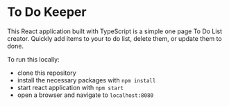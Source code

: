# To Do Keeper

This React application built with TypeScript is a simple one page To Do List creator. Quickly add items to your to do list, delete them, or update them to done.

To run this locally:
* clone this repository
* install the necessary packages with `npm install`
* start react application with `npm start`
* open a browser and navigate to `localhost:8080`
